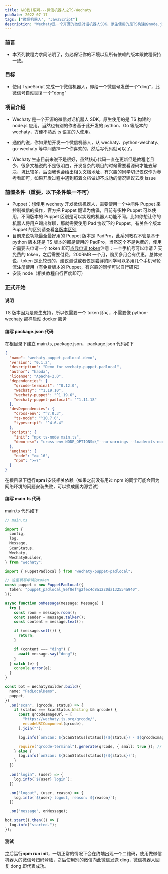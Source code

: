 ```yaml
---
title: 从0到1系列---微信机器人之TS-Wechaty
pubDate: 2022-07-17
tags: ["微信机器人", "JavaScript"]
description: "Wechaty是一个开源的微信对话机器人SDK，原生使用的是TS构建的node.js应用。当然也有别的作者基于此开发的python、Go等版本的wechaty，方便不熟悉ts语言的人使用。"
---
```


### 前言

- 本系列教程力求简洁明了，务必保证你的环境以及所有依赖的版本跟教程保持一致。

### 目标

- 使用 TypeScript 完成一个微信机器人，即给一个微信号发送一个"ding"，此微信号自动回复一个"dong"

### 项目介绍

- Wechaty 是一个开源的微信对话机器人 SDK，原生使用的是 TS 构建的 node.js 应用。当然也有别的作者基于此开发的 python、Go 等版本的 wechaty，方便不熟悉 ts 语言的人使用。

- 通俗的说，你如果想开发一个微信机器人，从 wechaty、python-wechaty、go-wechaty 等中间选择一个你喜欢的，然后写代码就可以了。

- Wechaty 生态目前来说不是很好，虽然核心代码一直在更新但是教程老且少，很多文档说的不是很明白，开发复杂的项目的时候需要看源码才能去解决，坑比较多，后面我也会给出相关文档地址，有兴趣的同学切记仅仅作为参考看即可，如果开发过程中遇到照着文档做却不成功的情况建议去发 issue

### 前置条件（重要，以下条件缺一不可）

- Puppet：想使用 wechaty 开发微信机器人，需要使用一个中间件 Puppet 来控制微信的操作，官方把 Puppet 翻译为傀儡，目前有多种 Puppet 可以使用，不同版本的 Puppet 区别是可以实现的机器人功能不同。比如你想让你的机器人将用户踢出群聊，那就需要使用 Pad 协议下的 Puppet。有关各个版本 Puppet 的区别请查看[各版本区别](https://wechaty.gitbook.io/wechaty/v/zh/puppet#puppet-compatibility)
- 目前来说功能最全最好用的 Puppet 版本是 PadPro，此系列教程不管是基于 python 版本还是 TS 版本的都是使用的 PadPro，当然这个不是免费的，使用它需要去申请一个 token 即可[点我申请 token](http://pad-local.com/#/login)注意：一个手机号可以申请 7 天免费的 token，之后需要付费，200RMB 一个月，购买多月会有优惠。总体来说，token 是比较贵的，建议测试或者仅是尝鲜的同学可以多用几个手机号轮流注册使用（有免费版本的 Puppet，有兴趣的同学可以自行研究）
- 安装 node（相关教程自行百度即可）

### 正式开始

#### 说明

TS 版本因为是原生支持，所以仅需要一个 token 即可，不需要像 python-wechaty 那样启动 docker 服务

#### 编写 package.json 代码

在根目录下建立 main.ts, package.json，
package.json 代码如下

```json
{
  "name": "wechaty-puppet-padlocal-demo",
  "version": "0.1.2",
  "description": "Demo for wechaty-puppet-padlocal",
  "author": "haoda",
  "license": "Apache-2.0",
  "dependencies": {
    "qrcode-terminal": "^0.12.0",
    "wechaty": "^1.19.10",
    "wechaty-puppet": "^1.19.6",
    "wechaty-puppet-padlocal": "^1.11.18"
  },
  "devDependencies": {
    "cross-env": "^7.0.3",
    "ts-node": "^10.7.0",
    "typescript": "^4.6.4"
  },
  "scripts": {
    "init": "npx ts-node main.ts",
    "demo-esm": "cross-env NODE_OPTIONS=\"--no-warnings --loader=ts-node/esm\" node main.ts"
  },
  "engines": {
    "node": ">= 16",
    "npm": ">=7"
  }
}
```

在根目录下运行**npm i**安装相关依赖（如果之前没有用过 npm 的同学可能会因为网络环境的问题安装失败，可以换成国内源尝试）

#### 编写 main.ts 代码

main.ts 代码如下

```typescript
// main.ts

import {
  config,
  log,
  Message,
  ScanStatus,
  Wechaty,
  WechatyBuilder,
} from "wechaty";

import { PuppetPadlocal } from "wechaty-puppet-padlocal";

// 这里填写申请的token
const puppet = new PuppetPadlocal({
  token: "puppet_padlocal_8ef8ef4g2fec4d8a1220da132554a940",
});

async function onMessage(message: Message) {
  try {
    const room = message.room();
    const sender = message.talker();
    const content = message.text();

    if (message.self()) {
      return;
    }

    if (content === "ding") {
      await message.say("dong");
    }
  } catch (e) {
    console.error(e);
  }
}

const bot = WechatyBuilder.build({
  name: "PadLocalDemo",
  puppet,
})
  .on("scan", (qrcode, status) => {
    if (status === ScanStatus.Waiting && qrcode) {
      const qrcodeImageUrl = [
        "https://wechaty.js.org/qrcode/",
        encodeURIComponent(qrcode),
      ].join("");

      log.info(`onScan: ${ScanStatus[status]}(${status}) - ${qrcodeImageUrl}`);

      require("qrcode-terminal").generate(qrcode, { small: true }); // show qrcode on console
    } else {
      log.info(`onScan: ${ScanStatus[status]}(${status})`);
    }
  })

  .on("login", (user) => {
    log.info(`${user} login`);
  })

  .on("logout", (user, reason) => {
    log.info(`${user} logout, reason: ${reason}`);
  })

  .on("message", onMessage);

bot.start().then(() => {
  log.info("started.");
});
```

#### 测试

之后运行**npm run init**，一切正常的情况下会在终端出现一个二维码，使用做微信机器人的微信号扫码登陆，之后使用别的微信向此微信发送 ding，微信机器人回复 dong 即代表成功。
